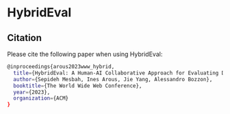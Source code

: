 # HybridEval
## Citation
Please cite the following paper when using HybridEval:
``` bash
@inproceedings{arous2023www_hybrid,
  title={HybridEval: A Human-AI Collaborative Approach for Evaluating Design Ideas at Scale},
  author={Sepideh Mesbah, Ines Arous, Jie Yang, Alessandro Bozzon},
  booktitle={The World Wide Web Conference},
  year={2023},
  organization={ACM}
}
```
